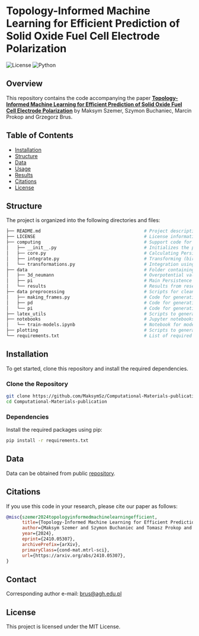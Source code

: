 # Topology-Informed Machine Learning for Efficient Prediction of Solid Oxide Fuel Cell Electrode Polarization

![License](https://img.shields.io/badge/license-MIT-blue.svg)
![Python](https://img.shields.io/badge/Python-3.10+-brightgreen.svg)

## Overview
This repository contains the code accompanying the paper **[Topology-Informed Machine Learning for Efficient Prediction of Solid Oxide Fuel Cell Electrode Polarization](https://arxiv.org/abs/2410.05307)** by Maksym Szemer, Szymon Buchaniec, Marcin Prokop and Grzegorz Brus.

## Table of Contents

- [Installation](#Installation)
- [Structure](#Structure)
- [Data](#Data)
- [Usage](#Usage)
- [Results](#Results)
- [Citations](#Citations)
- [License](#License)

## Structure
The project is organized into the following directories and files:
```bash
├── README.md                                   	# Project description and usage instructions
├── LICENSE                                     	# License information
├── computing                                   	# Support code for generating Persistence Images accelerated with numba
│   ├── __init__.py                             	# Initializes the package and manages imports
│   ├── core.py                                 	# Calculating Persistence Surfaces and discretizing
│   ├── integrate.py                            	# Transforming (birth, death) pairs 
│   └── transformations.py                      	# Integration using Gauss-Legendre quadrature
├── data                                        	# Folder containing the data needed to reproduce the main results
│   ├── 3d_neumann                              	# Overpotential values ​​obtained from the numerical model
│   ├── pi                                      	# Main Persistence Image frames needed to generate figures
│   └── results                                 	# Results from research published in article
├── data preprocessing                          	# Scripts for cleaning, transforming, and preparing data
│   ├── making_frames.py                        	# Code for generating pandas frames
│   ├── pd                                      	# Code for generating Persistence Diagrams
│   └── pi                                      	# Code for generating Persistence Images
├── latex_utils                                 	# Scripts to generate latex fragments
├── notebooks                                   	# Jupyter notebooks for training models
│   └── train-models.ipynb                      	# Notebook for model testing and analysis (during research different variations of this notebook were used)
├── plotting                                    	# Scripts to generate figures published in article
└── requirements.txt                            	# List of required Python packages
```

## Installation
To get started, clone this repository and install the required dependencies.

### Clone the Repository
```bash
git clone https://github.com/MaksymSz/Computational-Materials-publication.git
cd Computational-Materials-publication
```
### Dependencies
Install the required packages using pip:
```bash
pip install -r requirements.txt
```

## Data
Data can be obtained from public [repository](https://zenodo.org/records/13731825?preview=1&token=eyJhbGciOiJIUzUxMiJ9.eyJpZCI6IjgwMjQyN2FhLWU4YzAtNDk1NC1hNWE2LTg5MDZkNjdhNDNlMyIsImRhdGEiOnt9LCJyYW5kb20iOiJiZDJjMzUzODVhZDk4YjY2MDBjZjVjZDc1MjY2MjhkMiJ9.vEgZumvoNH0xjqzOqMXGlsusDVk6ykHAnw8Va9lksPHJJUHa6CDh3v-fryuZZohYoO5Ku8AWiXcGfmn13MJ7xg).


## Citations
If you use this code in your research, please cite our paper as follows:
```bib
@misc{szemer2024topologyinformedmachinelearningefficient,
      title={Topology-Informed Machine Learning for Efficient Prediction of Solid Oxide Fuel Cell Electrode Polarization}, 
      author={Maksym Szemer and Szymon Buchaniec and Tomasz Prokop and Grzegorz Brus},
      year={2024},
      eprint={2410.05307},
      archivePrefix={arXiv},
      primaryClass={cond-mat.mtrl-sci},
      url={https://arxiv.org/abs/2410.05307}, 
}
```

## Contact
Corresponding author e-mail: brus@agh.edu.pl

## License
This project is licensed under the MIT License.


